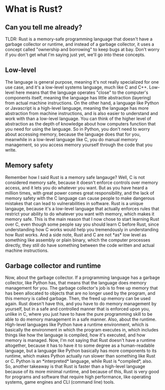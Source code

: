 # What is Rust?

## Can you tell me already?

<p> TLDR: Rust is a memory-safe programming language that doesn't have a garbage collector or runtime,
and instead of a garbage collector, it uses a concept called "ownership and borrowing" to keep bugs at bay. Don't worry
if you don't get what I'm saying just yet, we'll go into these concepts. 

## Low-level

<p>The language is general purpose, meaning it's not 
really specialized for one use case, and it's a low-level systems language, much like C and C++. Low-level here means that the language operates "close"
to the computer's components itself, meaning the language has little abstraction (layering) from actual machine instructions. On the other 
hand, a language like Python or Javascript is a high-level language, meaning the language has more abstraction from machine instructions,
and  is also easier to understand and work with than a low-level language. You can think of the higher level of abstraction as 
the depth of knowledge about how computers function that you need for using the language. So in Python, you don't need to worry about
accessing memory, because the language does that for you, meanwhile in a low-level language like C, you do manual memory management, so
you access memory yourself through the code that you write.<p>

## Memory safety

<p>Remember how I said Rust is a memory safe langauge? Well, C is not considered memory safe, because it doesn't enforce controls over memory access, and it lets you do whatever
you want. But as you have heard a million times, with great power comes great responsibility, and the lack of memory safety with the C 
language can cause people to make dangerous mistakes that can lead to vulnerabilities in software. Rust is a unique langauge, because 
it's a low-level language that actually enforces rules that restrict your ability to do whatever you want with memory, which makes it 
memory safe. This is the main reason that I now chose to start learning Rust over C, even though some people say you should learn C before Rust,
since understanding how C works would help you tremendously in understanding how Rust works. 
And a side note, Rust and C are not *as* low level as something like assembly or plain binary, which the computer processes
directly, they still do have something between the code written and actual machine instructions.<p>

## Garbage collector and runtime

<p>Now, about the garbage collector. If a programming language has a garbage collector, like Python has, that means that the language does 
memory management for you. The garbage collector's job is to free up memory that has been allocated to objects that are no longer used 
by the program, and this memory is called garbage. Then, the freed up memory can be used again. Rust doesn't have this, and you have to do
memory management by yourself, but in a safe and controlled manner that is enforced upon you, unlike in C, where you just have to have
the pure programming skill to be able to do memory management in a safe manner. Also, about the runtime. High-level languages like
Python have a runtime environment, which is basically the environment in which the program executes in, which includes things like
how the language is compiled,  how it's executed, and how memory is managed.  Now, I'm not saying that Rust doesn't have a runtime altogether,
because it has to have it to some degree as a human-readable language, but a language like Python basically has more components to its 
runtime, which makes Python actually run slower than something like Rust or C. Python is an *interpreted* language,
while Rust is *compiled*, also. So, another takeaway is that Rust is faster than a high-level
language because of its more minimal runtime, and because of this, Rust is very good for programs and software that require high performance, like
operating systems, game engines and CLI (command line) tools.<p>